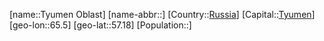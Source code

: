 ﻿---
location: [57.18,65.5]
type: State
tags:
- geo/State


SpocWebEntityId: 37194
isDeleted: false
confidential: public

---
[name::Tyumen Oblast]
[name-abbr::]
[Country::[Russia](geo/Continent/Europe/Russia.md)]
[Capital::[Tyumen](geo/Continent/Europe/Russia/Tyumen.md)]
[geo-lon::65.5]
[geo-lat::57.18]
[Population::]

